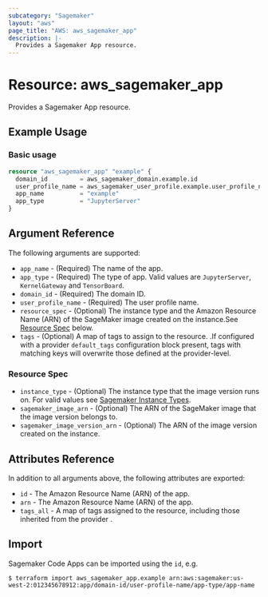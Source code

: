 ```yaml
---
subcategory: "Sagemaker"
layout: "aws"
page_title: "AWS: aws_sagemaker_app"
description: |-
  Provides a Sagemaker App resource.
---
```


# Resource: aws_sagemaker_app

Provides a Sagemaker App resource.

## Example Usage

### Basic usage

```terraform
resource "aws_sagemaker_app" "example" {
  domain_id         = aws_sagemaker_domain.example.id
  user_profile_name = aws_sagemaker_user_profile.example.user_profile_name
  app_name          = "example"
  app_type          = "JupyterServer"
}
```

## Argument Reference

The following arguments are supported:

* `app_name` - (Required) The name of the app.
* `app_type` - (Required) The type of app. Valid values are `JupyterServer`, `KernelGateway` and `TensorBoard`.
* `domain_id` - (Required) The domain ID.
* `user_profile_name` - (Required) The user profile name.
* `resource_spec` - (Optional) The instance type and the Amazon Resource Name (ARN) of the SageMaker image created on the instance.See [Resource Spec](#resource-spec) below.
* `tags` - (Optional) A map of tags to assign to the resource. .If configured with a provider `default_tags` configuration block present, tags with matching keys will overwrite those defined at the provider-level.

### Resource Spec

* `instance_type` - (Optional) The instance type that the image version runs on. For valid values see [Sagemaker Instance Types](https://docs.aws.amazon.com/sagemaker/latest/dg/notebooks-available-instance-types.html).
* `sagemaker_image_arn` - (Optional) The ARN of the SageMaker image that the image version belongs to.
* `sagemaker_image_version_arn` - (Optional) The ARN of the image version created on the instance.

## Attributes Reference

In addition to all arguments above, the following attributes are exported:

* `id` - The Amazon Resource Name (ARN) of the app.
* `arn` - The Amazon Resource Name (ARN) of the app.
* `tags_all` - A map of tags assigned to the resource, including those inherited from the provider .

## Import

Sagemaker Code Apps can be imported using the `id`, e.g.

```
$ terraform import aws_sagemaker_app.example arn:aws:sagemaker:us-west-2:012345678912:app/domain-id/user-profile-name/app-type/app-name
```
